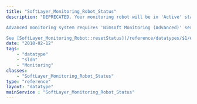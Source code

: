 ```yaml
---
title: "SoftLayer_Monitoring_Robot_Status"
description: "DEPRECATED. Your monitoring robot will be in 'Active' status under normal circumstances. If you perform an OS reload, your robot will be in 'Reclaim' status until it's reloaded on your server or virtual server. 

Advanced monitoring system requires 'Nimsoft Monitoring (Advanced)' service running and TCP ports 48000 - 48020 to be open on your server or virtual server. Monitoring agents cannot be managed nor can the usage data be updated if these ports are closed. Your monitoring robot will be in 'Limited Connectivity' status if our monitoring management system cannot communicate with your system. 

See [SoftLayer_Monitoring_Robot::resetStatus](/reference/datatypes/$1/#$2) service for more details. "
date: "2018-02-12"
tags:
    - "datatype"
    - "sldn"
    - "Monitoring"
classes:
    - "SoftLayer_Monitoring_Robot_Status"
type: "reference"
layout: "datatype"
mainService : "SoftLayer_Monitoring_Robot_Status"
---
```

